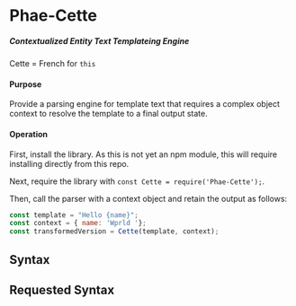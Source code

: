 # Phae-Cette #
##### Contextualized Entity Text Templateing Engine #####
Cette = French for `this`

#### Purpose ####
Provide a parsing engine for template text that requires a complex object context to resolve the template to a final output state.

#### Operation ####
First, install the library. As this is not yet an npm module, this will require installing directly from this repo.

Next, require the library with `const Cette = require('Phae-Cette');`.

Then, call the parser with a context object and retain the output as follows:

```javascript
const template = "Hello {name}";
const context = { name: 'Wprld '};
const transformedVersion = Cette(template, context);
```

## Syntax ##


## Requested Syntax ##
